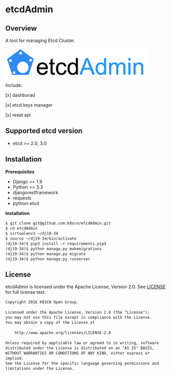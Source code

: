 # etcdAdmin

## Overview
A tool for managing Etcd Cluster. 

![etcdadmin Logo](logos/etcdadmin.png)

Include:

[x] dashborad

[x] etcd keys manager

[x] reset api

## Supported etcd version
* etcd >= 2.0, 3.0

## Installation
**Prerequisites**

* Django >= 1.9
* Python >= 3.3
* djangorestframework
* requests
* python-etcd

**Installation**

```
$ git clone git@github.com:k8scn/etcdAdmin.git
$ cd etcdAdmin
$ virtualenv3 ~/dj19-34
$ source ~/dj19-34/bin/activate
(dj19-34)$ pip3 install -r requirements.pip3
(dj19-34)$ python manage.py makemigrations
(dj19-34)$ python manage.py migrate
(dj19-34)$ python manage.py runserver
```

## License
etcdAdmin is licensed under the Apache License, Version 2.0.
See [LICENSE](LICENSE) for full license text.

```
Copyright 2016 K8SCN Open Group.

Licensed under the Apache License, Version 2.0 (the "License");
you may not use this file except in compliance with the License.
You may obtain a copy of the License at

    http://www.apache.org/licenses/LICENSE-2.0

Unless required by applicable law or agreed to in writing, software
distributed under the License is distributed on an "AS IS" BASIS,
WITHOUT WARRANTIES OR CONDITIONS OF ANY KIND, either express or implied.
See the License for the specific language governing permissions and
limitations under the License.
```